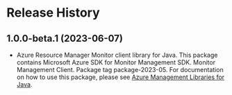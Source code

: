 # Release History

## 1.0.0-beta.1 (2023-06-07)

- Azure Resource Manager Monitor client library for Java. This package contains Microsoft Azure SDK for Monitor Management SDK. Monitor Management Client. Package tag package-2023-05. For documentation on how to use this package, please see [Azure Management Libraries for Java](https://aka.ms/azsdk/java/mgmt).
